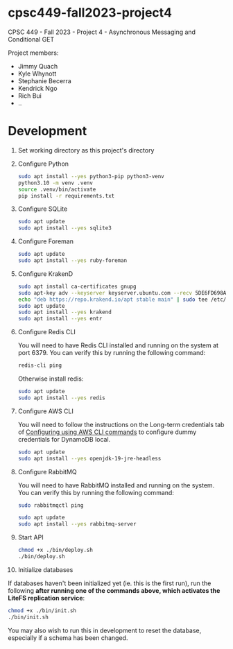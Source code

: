 # cpsc449-fall2023-project4
CPSC 449 - Fall 2023 - Project 4 - Asynchronous Messaging and Conditional GET

Project members:
- Jimmy Quach
- Kyle Whynott
- Stephanie Becerra
- Kendrick Ngo
- Rich Bui
- ..


# Development

1. Set working directory as this project's directory

2. Configure Python

   ```bash
   sudo apt install --yes python3-pip python3-venv
   python3.10 -m venv .venv
   source .venv/bin/activate
   pip install -r requirements.txt
   ```

3. Configure SQLite

   ```bash
   sudo apt update
   sudo apt install --yes sqlite3
   ```

4. Configure Foreman

   ```bash
   sudo apt update
   sudo apt install --yes ruby-foreman
   ```

5. Configure KrakenD

   ```bash
   sudo apt install ca-certificates gnupg
   sudo apt-key adv --keyserver keyserver.ubuntu.com --recv 5DE6FD698AD6FDD2
   echo "deb https://repo.krakend.io/apt stable main" | sudo tee /etc/apt/sources.list.d/krakend.list
   sudo apt update
   sudo apt install --yes krakend
   sudo apt install --yes entr
   ```

6. Configure Redis CLI

   You will need to have Redis CLI installed and running on the system at port 6379. You can verify this by running the following command:

   ```bash
   redis-cli ping
   ```

   Otherwise install redis:
   ```bash
   sudo apt update
   sudo apt install --yes redis
   ```

7. Configure AWS CLI

   You will need to follow the instructions on the Long-term credentials tab of [Configuring using AWS CLI commands](https://docs.aws.amazon.com/cli/latest/userguide/getting-started-quickstart.html#getting-started-quickstart-new-command) to configure dummy credentials for DynamoDB local.

   ```bash
   sudo apt update
   sudo apt install --yes openjdk-19-jre-headless
   ```

8. Configure RabbitMQ

   You will need to have RabbitMQ installed and running on the system. You can verify this by running the following command:

   ```bash
   sudo rabbitmqctl ping
   ```

   ```bash
   sudo apt update
   sudo apt install --yes rabbitmq-server
   ```

9. Start API

   ```bash
   chmod +x ./bin/deploy.sh
   ./bin/deploy.sh
   ```

10. Initialize databases
   
   If databases haven't been initialized yet (ie. this is the first run), run the following **after running one of the commands above, which activates the LiteFS replication service**:

   ```bash
   chmod +x ./bin/init.sh
   ./bin/init.sh
   ```

   You may also wish to run this in development to reset the database, especially if a schema has been changed.
